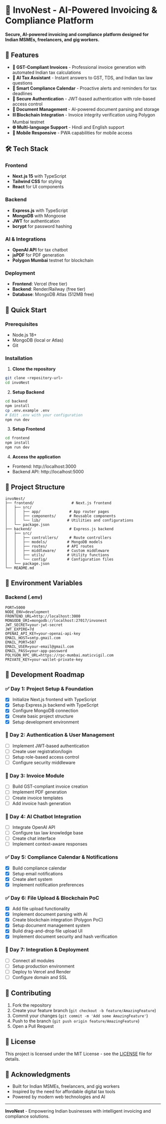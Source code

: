 # 🚀 InvoNest - AI-Powered Invoicing & Compliance Platform

**Secure, AI-powered invoicing and compliance platform designed for Indian MSMEs, freelancers, and gig workers.**

## 🌟 Features

- **🧾 GST-Compliant Invoices** - Professional invoice generation with automated Indian tax calculations
- **🤖 AI Tax Assistant** - Instant answers to GST, TDS, and Indian tax law questions
- **📅 Smart Compliance Calendar** - Proactive alerts and reminders for tax deadlines
- **🔐 Secure Authentication** - JWT-based authentication with role-based access control
- **📄 Document Management** - AI-powered document parsing and storage
- **⛓️ Blockchain Integration** - Invoice integrity verification using Polygon Mumbai testnet
- **🌐 Multi-language Support** - Hindi and English support
- **📱 Mobile Responsive** - PWA capabilities for mobile access

## 🛠️ Tech Stack

### Frontend
- **Next.js 15** with TypeScript
- **Tailwind CSS** for styling
- **React** for UI components

### Backend
- **Express.js** with TypeScript
- **MongoDB** with Mongoose
- **JWT** for authentication
- **bcrypt** for password hashing

### AI & Integrations
- **OpenAI API** for tax chatbot
- **jsPDF** for PDF generation
- **Polygon Mumbai** testnet for blockchain

### Deployment
- **Frontend**: Vercel (free tier)
- **Backend**: Render/Railway (free tier)
- **Database**: MongoDB Atlas (512MB free)

## 🚀 Quick Start

### Prerequisites
- Node.js 18+ 
- MongoDB (local or Atlas)
- Git

### Installation

1. **Clone the repository**
```bash
git clone <repository-url>
cd invoNest
```

2. **Setup Backend**
```bash
cd backend
npm install
cp .env.example .env
# Edit .env with your configuration
npm run dev
```

3. **Setup Frontend**
```bash
cd frontend
npm install
npm run dev
```

4. **Access the application**
- Frontend: http://localhost:3000
- Backend API: http://localhost:5000

## 📁 Project Structure

```
invoNest/
├── frontend/                 # Next.js frontend
│   ├── src/
│   │   ├── app/             # App router pages
│   │   ├── components/      # Reusable components
│   │   └── lib/            # Utilities and configurations
│   └── package.json
├── backend/                 # Express.js backend
│   ├── src/
│   │   ├── controllers/     # Route controllers
│   │   ├── models/         # MongoDB models
│   │   ├── routes/         # API routes
│   │   ├── middleware/     # Custom middleware
│   │   ├── utils/          # Utility functions
│   │   └── config/         # Configuration files
│   └── package.json
└── README.md
```

## 🔧 Environment Variables

### Backend (.env)
```env
PORT=5000
NODE_ENV=development
FRONTEND_URL=http://localhost:3000
MONGODB_URI=mongodb://localhost:27017/invonest
JWT_SECRET=your-jwt-secret
JWT_EXPIRE=7d
OPENAI_API_KEY=your-openai-api-key
EMAIL_HOST=smtp.gmail.com
EMAIL_PORT=587
EMAIL_USER=your-email@gmail.com
EMAIL_PASS=your-app-password
POLYGON_RPC_URL=https://rpc-mumbai.maticvigil.com
PRIVATE_KEY=your-wallet-private-key
```

## 🎯 Development Roadmap

### ✅ Day 1: Project Setup & Foundation
- [x] Initialize Next.js frontend with TypeScript
- [x] Setup Express.js backend with TypeScript
- [x] Configure MongoDB connection
- [x] Create basic project structure
- [x] Setup development environment

### 🔄 Day 2: Authentication & User Management
- [ ] Implement JWT-based authentication
- [ ] Create user registration/login
- [ ] Setup role-based access control
- [ ] Configure security middleware

### 🔄 Day 3: Invoice Module
- [ ] Build GST-compliant invoice creation
- [ ] Implement PDF generation
- [ ] Create invoice templates
- [ ] Add invoice hash generation

### 🔄 Day 4: AI Chatbot Integration
- [ ] Integrate OpenAI API
- [ ] Configure tax law knowledge base
- [ ] Create chat interface
- [ ] Implement context-aware responses

### ✅ Day 5: Compliance Calendar & Notifications
- [x] Build compliance calendar
- [x] Setup email notifications
- [x] Create alert system
- [x] Implement notification preferences

### ✅ Day 6: File Upload & Blockchain PoC
- [x] Add file upload functionality
- [x] Implement document parsing with AI
- [x] Create blockchain integration (Polygon PoC)
- [x] Setup document management system
- [x] Build drag-and-drop file upload UI
- [x] Implement document security and hash verification

### 🔄 Day 7: Integration & Deployment
- [ ] Connect all modules
- [ ] Setup production environment
- [ ] Deploy to Vercel and Render
- [ ] Configure domain and SSL

## 🤝 Contributing

1. Fork the repository
2. Create your feature branch (`git checkout -b feature/AmazingFeature`)
3. Commit your changes (`git commit -m 'Add some AmazingFeature'`)
4. Push to the branch (`git push origin feature/AmazingFeature`)
5. Open a Pull Request

## 📄 License

This project is licensed under the MIT License - see the [LICENSE](LICENSE) file for details.

## 🙏 Acknowledgments

- Built for Indian MSMEs, freelancers, and gig workers
- Inspired by the need for affordable digital tax tools
- Powered by modern web technologies and AI

---

**InvoNest** - Empowering Indian businesses with intelligent invoicing and compliance solutions.
